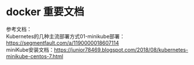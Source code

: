 # docker 重要文档
参考文档：  
Kubernetes的几种主流部署方式01-minikube部署：https://segmentfault.com/a/1190000018607114  
miniKube安装文档：https://junior78469.blogspot.com/2018/08/kubernetes-minikube-centos-7.html  